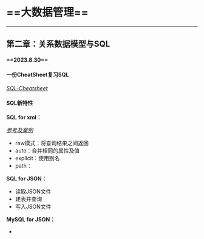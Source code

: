 # ==大数据管理==

---

## 第二章：关系数据模型与SQL

#### ==2023.8.30==

#### 一份CheatSheet复习SQL

[*SQL-Cheatsheet*](doc/sql-for-data-analysis-cheat-sheet-a4.pdf)

#### SQL新特性

**SQL for xml：**

[*参考及案例*](https://www.codeproject.com/Articles/1189725/FOR-XML-Basics-EXPLICIT-Mode-of)

-   raw模式：将查询结果之间返回
-   auto：合并相同的属性及值
-   explicit：使用别名
-   path：

**SQL for JSON：**

-   读取JSON文件
-   建表并查询
-   写入JSON文件

**MySQL for JSON：**

-   

